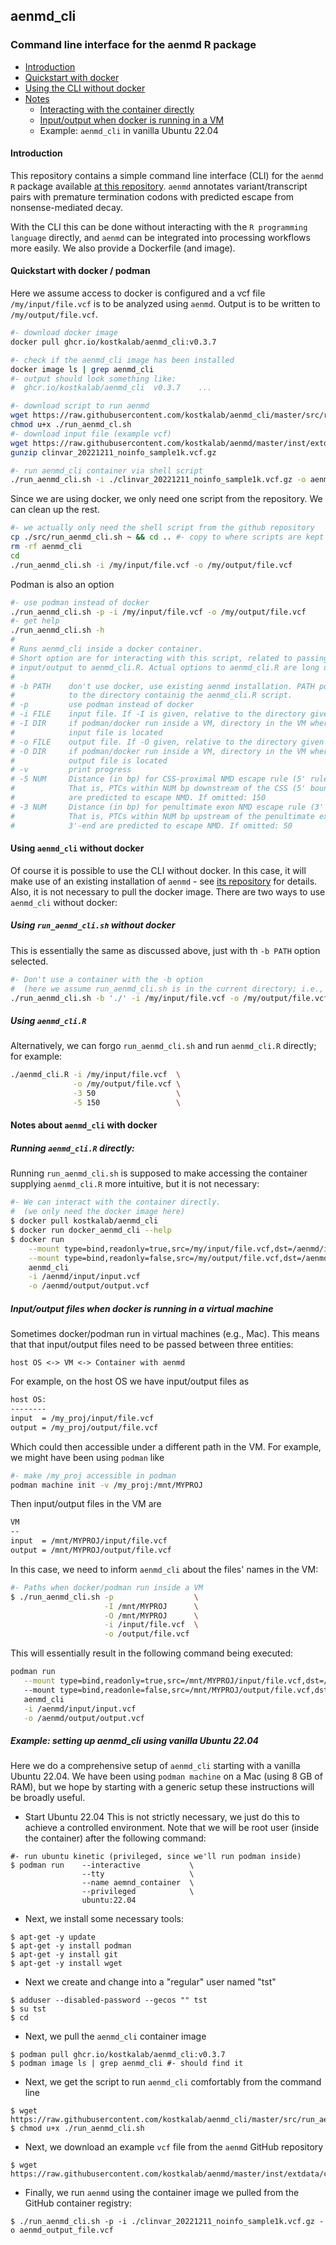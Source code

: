 
## aenmd_cli

### Command line interface for the aenmd R package

- [Introduction](#introduction)
- [Quickstart with docker](#quickstart-with-docker)
- [Using the CLI without docker](#running-aenmd_cli-without-docker)
- [Notes](#notes-about-aenmd_cli-with-docker)
    - [Interacting with the container directly](#running-aenmd_clir-directly)
    - [Input/output when docker is running in a VM](#inputoutput-files-when-docker-is-running-in-a-virtual-machine)
    - Example: `aenmd_cli` in vanilla Ubuntu 22.04
#### Introduction

This repository contains a simple command line interface (CLI) for the `aenmd` `R` package available [at this repository](https://github.com/kostkalab/aenmd). `aenmd` annotates variant/transcript pairs with premature termination codons with predicted escape from nonsense-mediated decay.

With the CLI this can be done  without interacting with the  `R programming language` directly, and `aenmd` can be integrated into processing workflows more easily. We also provide a Dockerfile (and image).

#### Quickstart with docker / podman

Here we assume access to docker is configured and a vcf file `/my/input/file.vcf` is to be analyzed using `aenmd`. Output is to be written to `/my/output/file.vcf`.

```bash
#- download docker image
docker pull ghcr.io/kostkalab/aenmd_cli:v0.3.7

#- check if the aenmd_cli image has been installed
docker image ls | grep aenmd_cli
#- output should look something like:
#  ghcr.io/kostkalab/aenmd_cli  v0.3.7    ...

#- download script to run aenmd
wget https://raw.githubusercontent.com/kostkalab/aenmd_cli/master/src/run_aenmd_cli.sh
chmod u+x ./run_aenmd_cl.sh
#- download input file (example vcf)
wget https://raw.githubusercontent.com/kostkalab/aenmd/master/inst/extdata/clinvar_20221211_noinfo_sample1k.vcf.gz
gunzip clinvar_20221211_noinfo_sample1k.vcf.gz

#- run aenmd_cli container via shell script
./run_aenmd_cli.sh -i ./clinvar_20221211_noinfo_sample1k.vcf.gz -o aenmd_output_file.vcf
```
Since we are using docker, we only need one script from the repository.
We can clean up the rest.

```bash
#- we actually only need the shell script from the github repository
cp ./src/run_aenmd_cli.sh ~ && cd .. #- copy to where scripts are kept
rm -rf aenmd_cli
cd 
./run_aenmd_cli.sh -i /my/input/file.vcf -o /my/output/file.vcf
```

Podman is also an option

```bash
#- use podman instead of docker
./run_aenmd_cli.sh -p -i /my/input/file.vcf -o /my/output/file.vcf
#- get help
./run_aenmd_cli.sh -h
# 
# Runs aenmd_cli inside a docker container.
# Short option are for interacting with this script, related to passing 
# input/output to aenmd_cli.R. Actual options to aenmd_cli.R are long options:
# 
# -b PATH    don't use docker, use existing aenmd installation. PATH points 
#            to the directory containig the aenmd_cli.R script.
# -p         use podman instead of docker
# -i FILE    input file. If -I is given, relative to the directory given there
# -I DIR     if podman/docker run inside a VM, directory in the VM where
#            input file is located
# -o FILE    output file. If -O given, relative to the directory given there
# -O DIR     if podman/docker run inside a VM, directory in the VM where
#            output file is located
# -v         print progress
# -5 NUM     Distance (in bp) for CSS-proximal NMD escape rule (5' rule).
#            That is, PTCs within NUM bp downstream of the CSS (5' boundary) 
#            are predicted to escape NMD. If omitted: 150
# -3 NUM     Distance (in bp) for penultimate exon NMD escape rule (3' rule).
#            That is, PTCs within NUM bp upstream of the penultimate exon 
#            3'-end are predicted to escape NMD. If omitted: 50
```

#### Using `aenmd_cli` without docker

Of course it is possible to use the CLI without docker. 
In this case, it will make use of an existing installation of `aenmd` - see [its repository]() for details.
Also, it is not necessary to pull the docker image.
There are two ways to use `aenmd_cli` without docker:

##### Using `run_aenmd_cli.sh` without docker

This is essentially the same as discussed above, just with th `-b PATH` option selected.

```bash
#- Don't use a container with the -b option
#  (here we assume run_aenmd_cli.sh is in the current directory; i.e., PATH = './')
./run_aenmd_cli.sh -b './' -i /my/input/file.vcf -o /my/output/file.vcf
```

##### Using `aenmd_cli.R`

Alternatively, we can forgo `run_aenmd_cli.sh` and run `aenmd_cli.R` directly; for example:

```bash
./aenmd_cli.R -i /my/input/file.vcf  \
              -o /my/output/file.vcf \
              -3 50                  \
              -5 150                 \
```

#### Notes about `aenmd_cli` with docker

##### Running `aenmd_cli.R` directly:

Running `run_aenmd_cli.sh` is supposed to make accessing the container supplying `aenmd_cli.R` more intuitive, but it is not necessary:

```bash
#- We can interact with the container directly.
#  (we only need the docker image here) 
$ docker pull kostkalab/aenmd_cli
$ docker run docker_aenmd_cli --help
$ docker run                                                                              \
    --mount type=bind,readonly=true,src=/my/input/file.vcf,dst=/aenmd/input/input.vcf     \
    --mount type=bind,readonly=false,src=/my/output/file.vcf,dst=/aenmd/output/output.vcf \
    aenmd_cli                                                                             \
    -i /aenmd/input/input.vcf                                                             \
    -o /aenmd/output/output.vcf
```

##### Input/output files when docker is running in a virtual machine

Sometimes docker/podman run in virtual machines (e.g., Mac).
This means that that input/output files need to be passed between three entities:

`host OS <-> VM <-> Container with aenmd`

For example, on the host OS we have input/output files as

```bash
host OS:
--------
input  = /my_proj/input/file.vcf
output = /my_proj/output/file.vcf
```

Which could then accessible under a different path in the VM.
For example, we might have been using `podman` like

```bash
#- make /my_proj accessible in podman
podman machine init -v /my_proj:/mnt/MYPROJ
```
Then input/output files in the VM are 

```bash
VM
--
input  = /mnt/MYPROJ/input/file.vcf
output = /mnt/MYPROJ/output/file.vcf
```

In this case, we need to inform `aenmd_cli` about the files' names in the VM:

```bash
#- Paths when docker/podman run inside a VM
$ ./run_aenmd_cli.sh -p                  \
                     -I /mnt/MYPROJ      \
                     -O /mnt/MYPROJ      \
                     -i /input/file.vcf  \
                     -o /output/file.vcf
```

This will essentially result in the following command being executed:

```bash
podman run                                                                                       \
   --mount type=bind,readonly=true,src=/mnt/MYPROJ/input/file.vcf,dst=/aenmd/input/input.vcf     \       
   --mount type=bind,readonle=false,src=/mnt/MYPROJ/output/file.vcf,dst=/aenmd/output/output.vcf \   
   aenmd_cli                                                                                     \
   -i /aenmd/input/input.vcf                                                                     \
   -o /aenmd/output/output.vcf 
```

##### Example: setting up aenmd_cli using vanilla Ubuntu 22.04

Here we do a comprehensive setup of `aenmd_cli` starting with a vanilla Ubuntu 22.04. We have been using `podman machine` on a Mac (using 8 GB of RAM), but we hope by starting with a generic setup these instructions will be broadly useful.

* Start Ubuntu 22.04
This is not strictly necessary, we just do this to achieve a controlled environment. Note that we will be root user (inside the container) after the following command:
```
#- run ubuntu kinetic (privileged, since we'll run podman inside)
$ podman run    --interactive           \
                --tty                   \
                --name aemnd_container  \
                --privileged            \
                ubuntu:22.04
```

* Next, we install some necessary tools:
```
$ apt-get -y update
$ apt-get -y install podman
$ apt-get -y install git
$ apt-get -y install wget
```

* Next we create and change into a "regular" user named "tst"
```
$ adduser --disabled-password --gecos "" tst
$ su tst
$ cd
``` 

* Next, we pull the `aenmd_cli` container image
```
$ podman pull ghcr.io/kostkalab/aenmd_cli:v0.3.7
$ podman image ls | grep aenmd_cli #- should find it
```

* Next, we get the script to run `aenmd_cli` comfortably from the command line
```
$ wget https://raw.githubusercontent.com/kostkalab/aenmd_cli/master/src/run_aenmd_cli.sh
$ chmod u+x ./run_aenmd_cli.sh
```

* Next, we download an example `vcf` file from the `aenmd` GitHub repository
```
$ wget https://raw.githubusercontent.com/kostkalab/aenmd/master/inst/extdata/clinvar_20221211_noinfo_sample1k.vcf.gz
```

* Finally, we run `aenmd` using the container image we pulled from the GitHub container registry:
```
$ ./run_aenmd_cli.sh -p -i ./clinvar_20221211_noinfo_sample1k.vcf.gz -o aenmd_output_file.vcf
```
